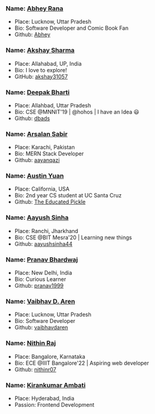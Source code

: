 ### Name: [Abhey Rana](https://abhey.github.io)
- Place: Lucknow, Uttar Pradesh
- Bio: Software Developer and Comic Book Fan
- Github: [Abhey](https://github.com/Abhey)

### Name: [Akshay Sharma](https://github.com/akshay31057)
- Place: Allahabad, UP, India
- Bio: I love to explore!
- GitHub: [akshay31057](https://github.com/akshay31057)

### Name: [Deepak Bharti](https://github.com/dbads)
- Place: Allahbad, Uttar Pradesh
- Bio: CSE @MNNIT'19 | @hohos | I have an Idea :smiley:
- Github: [dbads](https://github.com/dbads)

### Name: [Arsalan Sabir](https://github.com/aayanqazi)
- Place: Karachi, Pakistan
- Bio: MERN Stack Developer
- Github: [aayanqazi](https://github.com/aayanqazi)

### Name: [Austin Yuan](https://github.com/TheEducatedPickle)
- Place: California, USA
- Bio: 2nd year CS student at UC Santa Cruz
- Github: [The Educated Pickle](https://github.com/TheEducatedPickle)

### Name: [Aayush Sinha](https://github.com/aayushsinha44)
- Place: Ranchi, Jharkhand
- Bio: CSE @BIT Mesra'20 | Learning new things
- Github: [aayushsinha44](https://github.com/aayushsinha44)

### Name: [Pranav Bhardwaj](https://github.com/pranav1999)
- Place: New Delhi, India
- Bio: Curious Learner
- Github: [pranav1999](https://github.com/pranav1999)

### Name: [Vaibhav D. Aren](www.codeuino.org)
- Place: Lucknow, Uttar Pradesh
- Bio: Software Developer 
- Github: [vaibhavdaren](https://github.com/vaibhavdaren)

### Name: [Nithin Raj](https://github.com/nithinr07)
- Place: Bangalore, Karnataka
- Bio: ECE @IIIT Bangalore'22 | Aspiring web developer
- Github: [nithinr07](https://github.com/nithinr07)

### Name: [Kirankumar Ambati](https://github.com/kirankumarambati)
- Place: Hyderabad, India
- Passion: Frontend Development
